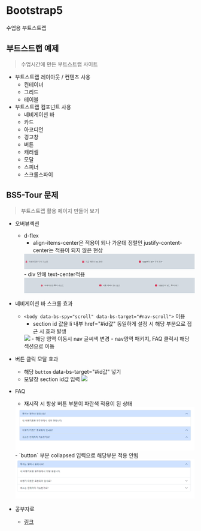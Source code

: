 # Bootstrap5
수업용 부트스트랩

## 부트스트랩 예제

> 수업시간에 만든 부트스트랩 사이트

- 부트스트랩 레이아웃 / 컨텐츠 사용
    - 컨테이너
    - 그리드
    - 테이블
- 부트스트랩 컴포넌트 사용
    - 네비게이션 바
    - 카드
    - 아코디언
    - 경고창
    - 버튼
    - 캐러셀
    - 모달
    - 스피너
    - 스크롤스파이

## BS5-Tour 문제
> 부트스트랩 활용 페이지 만들어 보기

- 오버뷰섹션
    - d-flex 
        - align-items-center은 적용이 되나 가운데 정렬인 justify-content-center는 적용이 되지 않은 현상
        <img src="img/center.png">
        - div 안에 text-center적용
        <img src="img/center2.png">

- 네비게이션 바 스크롤 효과
    - `<body data-bs-spy="scroll" data-bs-target="#nav-scroll">` 이용
        - section id 값을 li 내부 href="#id값" 동일하게 설정 시 해당 부분으로 접근 시 효과 발생 
        <img src="img/scroll.gif" width="730px">
        - 해당 영역 이동시 nav 글씨색 변경
        - nav영역 패키지, FAQ 클릭시 해당 섹션으로 이동

- 버튼 클릭 모달 효과
    - 해당 `button` data-bs-target="#id값" 넣기
    - 모달창 section id값 입력
        <img src="img/modal.gif" width="730px">

- FAQ
    - 재시작 시 항상 버튼 부분이 파란색 적용이 된 상태
    <img src="img/retry.png">
    - `button` 부분 collapsed 입력으로 해당부분 적용 안됨
    <img src="img/retry2.png">


- 공부자료
    - [링크](https://velog.io/@drv98/series/%EB%B6%80%ED%8A%B8%EC%8A%A4%ED%8A%B8%EB%9E%A9)